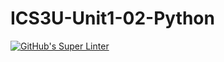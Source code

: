 # ICS3U-Unit1-02-Python

[![GitHub's Super Linter](https://github.com/JacksonNaufal/ICS3U-Unit1-02-Python/workflows/GitHub's%20Super%20Linter/badge.svg)](https://github.com/JacksonNaufal/ICS3U-Unit1-02-Python/actions)

